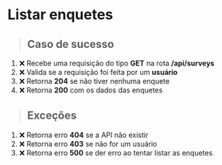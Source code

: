 # Listar enquetes

> ## Caso de sucesso

1. ❌ Recebe uma requisição do tipo **GET** na rota **/api/surveys**
2. ❌ Valida se a requisição foi feita por um **usuário**
3. ❌ Retorna **204** se não tiver nenhuma enquete
4. ❌ Retorna **200** com os dados das enquetes

> ## Exceções

1. ❌ Retorna erro **404** se a API não existir
2. ❌ Retorna erro **403** se não for um usuário
3. ❌ Retorna erro **500** se der erro ao tentar listar as enquetes